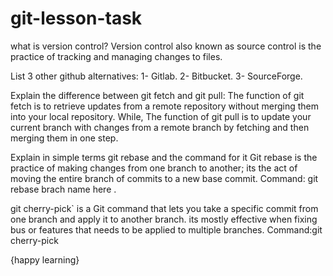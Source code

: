 # git-lesson-task
what is version control?
Version control also known as source control is the practice of tracking and managing changes to files.

List 3 other github alternatives:
1- Gitlab.
2- Bitbucket.
3- SourceForge.

Explain the difference between git fetch and git pull:
The function of git fetch is to retrieve updates from a remote repository without merging them into your local repository.
While,
The function of git pull is to update your current branch with changes from a remote branch by fetching and then merging them in one step.

Explain in simple terms git rebase and the command for it
Git rebase is the practice of making changes from one branch to another; its the act of moving the entire branch of commits to a new base commit.
Command: git rebase brach name here .


git cherry-pick` is a Git command that lets you take a specific commit from one branch and apply it to another branch. its mostly effective when fixing bus or features that needs to be applied to multiple branches.
Command:git cherry-pick <commit-hash>

{happy learning}
